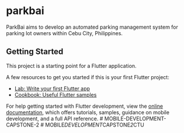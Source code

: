 # parkbai

ParkBai aims to develop an automated parking management system for parking lot owners within Cebu City, Philippines.

## Getting Started

This project is a starting point for a Flutter application.

A few resources to get you started if this is your first Flutter project:

- [Lab: Write your first Flutter app](https://docs.flutter.dev/get-started/codelab)
- [Cookbook: Useful Flutter samples](https://docs.flutter.dev/cookbook)

For help getting started with Flutter development, view the
[online documentation](https://docs.flutter.dev/), which offers tutorials,
samples, guidance on mobile development, and a full API reference.
#   M O B I L E - D E V E L O P M E N T - C A P S T O N E - 2  
 #   M O B I L E _ D E V E L O P M E N T _ C A P S T O N E _ 2 _ C T U  
 